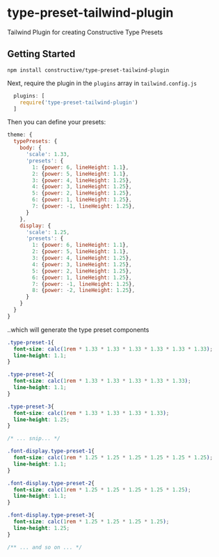 # type-preset-tailwind-plugin
Tailwind Plugin for creating Constructive Type Presets

## Getting Started

`npm install constructive/type-preset-tailwind-plugin`

Next, require the plugin in the `plugins` array in `tailwind.config.js`

```js
  plugins: [
    require('type-preset-tailwind-plugin')
  ]
```


Then you can define your presets:

```js
theme: {
  typePresets: {
    body: {
      'scale': 1.33,
      'presets': {
        1: {power: 6, lineHeight: 1.1},
        2: {power: 5, lineHeight: 1.1},
        3: {power: 4, lineHeight: 1.25},
        4: {power: 3, lineHeight: 1.25},
        5: {power: 2, lineHeight: 1.25},
        6: {power: 1, lineHeight: 1.25},
        7: {power: -1, lineHeight: 1.25},
      }
    },      
    display: {
      'scale': 1.25,
      'presets': {
        1: {power: 6, lineHeight: 1.1},
        2: {power: 5, lineHeight: 1.1},
        3: {power: 4, lineHeight: 1.25},
        4: {power: 3, lineHeight: 1.25},
        5: {power: 2, lineHeight: 1.25},
        6: {power: 1, lineHeight: 1.25},
        7: {power: -1, lineHeight: 1.25},
        8: {power: -2, lineHeight: 1.25},
      }
    }
  }
}
```

..which will generate the type preset components

```css
.type-preset-1{
  font-size: calc(1rem * 1.33 * 1.33 * 1.33 * 1.33 * 1.33 * 1.33);
  line-height: 1.1;
}

.type-preset-2{
  font-size: calc(1rem * 1.33 * 1.33 * 1.33 * 1.33 * 1.33);
  line-height: 1.1;
}

.type-preset-3{
  font-size: calc(1rem * 1.33 * 1.33 * 1.33 * 1.33);
  line-height: 1.25;
}

/* ... snip... */

.font-display.type-preset-1{
  font-size: calc(1rem * 1.25 * 1.25 * 1.25 * 1.25 * 1.25 * 1.25);
  line-height: 1.1;
}

.font-display.type-preset-2{
  font-size: calc(1rem * 1.25 * 1.25 * 1.25 * 1.25 * 1.25);
  line-height: 1.1;
}

.font-display.type-preset-3{
  font-size: calc(1rem * 1.25 * 1.25 * 1.25 * 1.25);
  line-height: 1.25;
}

/** ... and so on ... */

```